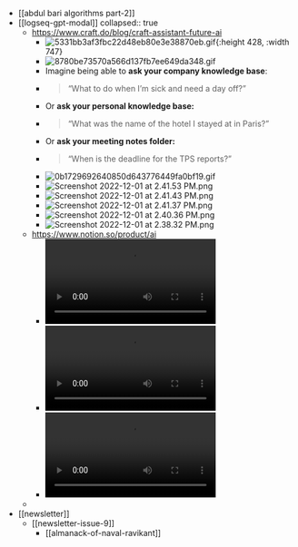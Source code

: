 - [[abdul bari algorithms part-2]]
- [[logseq-gpt-modal]]
  collapsed:: true
	- https://www.craft.do/blog/craft-assistant-future-ai
		- ![5331bb3af3fbc22d48eb80e3e38870eb.gif](../assets/5331bb3af3fbc22d48eb80e3e38870eb_1669941190525_0.gif){:height 428, :width 747}
		- ![8780be73570a566d137fb7ee649da348.gif](../assets/8780be73570a566d137fb7ee649da348_1669941220304_0.gif)
		- Imagine being able to **ask your company knowledge base**:
		- > “What to do when I’m sick and need a day off?”
		- Or **ask your personal knowledge base:**
		- > “What was the name of the hotel I stayed at in Paris?”
		- Or **ask your meeting notes folder:**
		- > “When is the deadline for the TPS reports?”
		- ![0b1729692640850d643776449fa0bf19.gif](../assets/0b1729692640850d643776449fa0bf19_1669941326170_0.gif)
		- ![Screenshot 2022-12-01 at 2.41.53 PM.png](../assets/Screenshot_2022-12-01_at_2.41.53_PM_1669941732073_0.png)
		- ![Screenshot 2022-12-01 at 2.41.43 PM.png](../assets/Screenshot_2022-12-01_at_2.41.43_PM_1669941747689_0.png)
		- ![Screenshot 2022-12-01 at 2.41.37 PM.png](../assets/Screenshot_2022-12-01_at_2.41.37_PM_1669941766273_0.png)
		- ![Screenshot 2022-12-01 at 2.40.36 PM.png](../assets/Screenshot_2022-12-01_at_2.40.36_PM_1669941774287_0.png)
		- ![Screenshot 2022-12-01 at 2.38.32 PM.png](../assets/Screenshot_2022-12-01_at_2.38.32_PM_1669941780975_0.png)
	- https://www.notion.so/product/ai
		- ![ai-hero-demo-v1.mp4](../assets/ai-hero-demo-v1_1669941994360_0.mp4)
		- ![ai-crop-blog-post-v2.mp4](../assets/ai-crop-blog-post-v2_1669942021732_0.mp4)
		- ![ai-crop-brainstorm-v1.mp4](../assets/ai-crop-brainstorm-v1_1669942085815_0.mp4)
	-
- [[newsletter]]
	- [[newsletter-issue-9]]
		- [[almanack-of-naval-ravikant]]